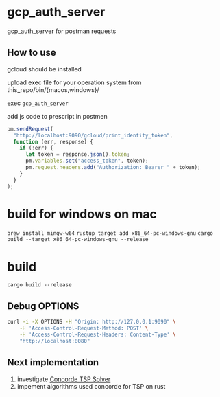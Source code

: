 # gcp_auth_server

gcp_auth_server for postman requests

## How to use

gcloud should be installed

upload exec file for your operation system from this_repo/bin/{macos,windows}/

exec `gcp_auth_server`

add js code to prescript in postmen

```javascript
pm.sendRequest(
  "http://localhost:9090/gcloud/print_identity_token",
  function (err, response) {
    if (!err) {
      let token = response.json().token;
      pm.variables.set("access_token", token);
      pm.request.headers.add("Authorization: Bearer " + token);
    }
  }
);
```

# build for windows on mac

`brew install mingw-w64`
`rustup target add x86_64-pc-windows-gnu`
`cargo build --target x86_64-pc-windows-gnu --release`

# build

`cargo build --release`

## Debug OPTIONS

```bash
curl -i -X OPTIONS -H "Origin: http://127.0.0.1:9090" \
    -H 'Access-Control-Request-Method: POST' \
    -H 'Access-Control-Request-Headers: Content-Type' \
    "http://localhost:8080"
```

## Next implementation

1.  investigate [Concorde TSP Solver](https://www.math.uwaterloo.ca/tsp/concorde/gui/gui.htm)
2.  impement algorithms used concorde for TSP on rust

